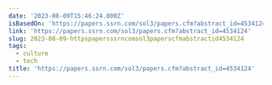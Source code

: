 ```yaml
---
date: '2023-08-09T15:46:24.000Z'
isBasedOn: 'https://papers.ssrn.com/sol3/papers.cfm?abstract_id=4534124'
link: 'https://papers.ssrn.com/sol3/papers.cfm?abstract_id=4534124'
slug: 2023-08-09-httpspapersssrncomsol3paperscfmabstractid4534124
tags:
  - culture
  - tech
title: 'https://papers.ssrn.com/sol3/papers.cfm?abstract_id=4534124'
---
```


